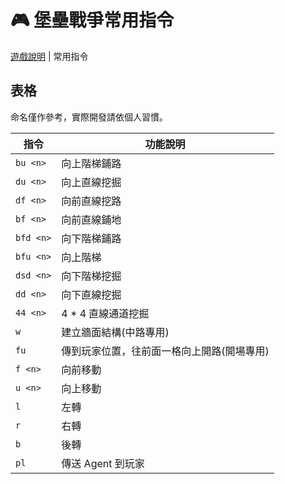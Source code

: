 # 🎮 堡壘戰爭常用指令

[遊戲說明](https://github.com/YC815/fortress-war_mcbe) | 常用指令

## 表格
命名僅作參考，實際開發請依個人習慣。

| 指令       | 功能說明             |
|------------|----------------------|
| `bu <n>`  | 向上階梯鋪路         |
| `du <n>`   | 向上直線挖掘         |
| `df <n>`   | 向前直線挖路         |
| `bf <n>`   | 向前直線鋪地             |
| `bfd <n>`  | 向下階梯鋪路 |
| `bfu <n>`  | 向上階梯             |
| `dsd <n>`  | 向下階梯挖掘         |
| `dd <n>`   | 向下直線挖掘             |
| `44 <n>`   | 4 * 4 直線通道挖掘           |
| `w`        | 建立牆面結構(中路專用)         |
| `fu`       | 傳到玩家位置，往前面一格向上開路(開場專用)         |
| `f <n>`    | 向前移動             |
| `u <n>`    | 向上移動             |
| `l`        | 左轉                 |
| `r`        | 右轉                 |
| `b`        | 後轉                 |
| `pl`       | 傳送 Agent 到玩家     |
